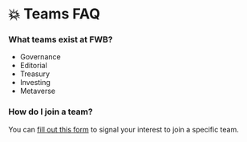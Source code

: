 # 💥 Teams FAQ

### **What teams exist at FWB?**

* Governance
* Editorial
* Treasury
* Investing
* Metaverse

### How do I join a team?

You can [fill out this form](https://airtable.com/shrFKE83fThjmffDU) to signal your interest to join a specific team.
